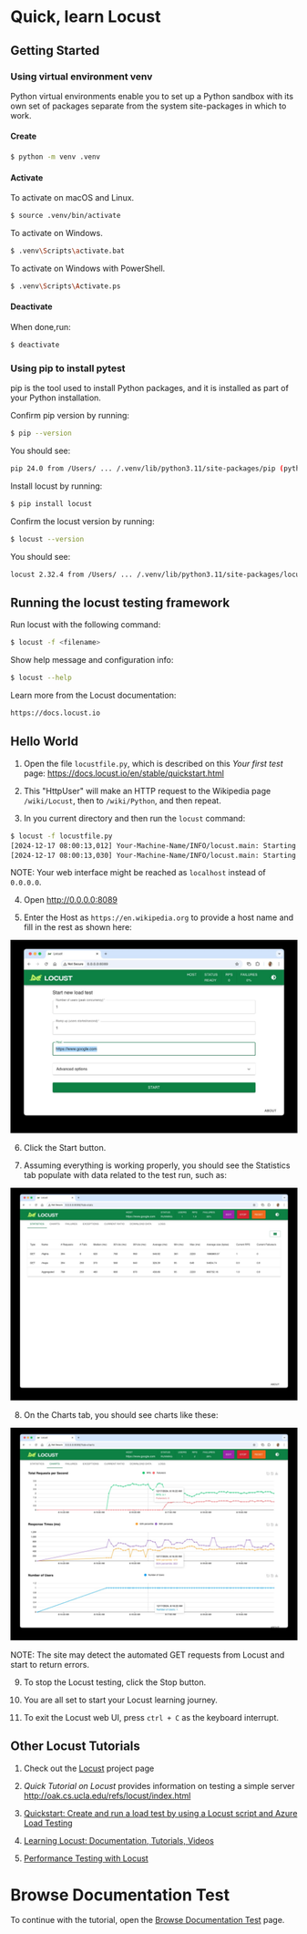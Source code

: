 # Quick, learn Locust

## Getting Started

### Using virtual environment venv

Python virtual environments enable you to set up a Python sandbox with its
own set of packages separate from the system site-packages in which to work.

#### Create

```bash
$ python -m venv .venv
```

#### Activate

To activate on macOS and Linux.
```bash
$ source .venv/bin/activate
```

To activate on Windows.
```bash
$ .venv\Scripts\activate.bat
```

To activate on Windows with PowerShell.
```bash
$ .venv\Scripts\Activate.ps
```

#### Deactivate

When done,run:
```bash
$ deactivate
```

### Using pip to install pytest

pip is the tool used to install Python packages, and it is installed as part of
your Python installation.

Confirm pip version by running:
```bash
$ pip --version
```

You should see:
```bash
pip 24.0 from /Users/ ... /.venv/lib/python3.11/site-packages/pip (python 3.11)
```

Install locust by running:
```bash
$ pip install locust
```

Confirm the locust version by running:
```bash
$ locust --version
```

You should see:
```bash
locust 2.32.4 from /Users/ ... /.venv/lib/python3.11/site-packages/locust (python 3.11)
```

## Running the locust testing framework

Run locust with the following command:
```bash
$ locust -f <filename>
```

Show help message and configuration info:
```bash
$ locust --help
```

Learn more from the Locust documentation:
```bash
https://docs.locust.io
```

## Hello World

1. Open the file `locustfile.py`, which is described on this _Your first test_ page: https://docs.locust.io/en/stable/quickstart.html

2. This "HttpUser" will make an HTTP request to the Wikipedia page `/wiki/Locust`, then to `/wiki/Python`, and then repeat.

3. In you current directory and then run the `locust` command:

```bash
$ locust -f locustfile.py
[2024-12-17 08:00:13,012] Your-Machine-Name/INFO/locust.main: Starting Locust 2.32.4
[2024-12-17 08:00:13,030] Your-Machine-Name/INFO/locust.main: Starting web interface at http://0.0.0.0:8089
```

NOTE: Your web interface might be reached as `localhost` instead of `0.0.0.0`.

4. Open http://0.0.0.0:8089

5. Enter the Host as `https://en.wikipedia.org` to provide a host name and fill in the rest as shown here:

![Locust start new load test](Locust-start-new-load-test.jpg)

6. Click the Start button.

7. Assuming everything is working properly, you should see the Statistics tab populate with data related to the test run, such as:

![Locust Hello World statistics](Locust-Hello-World-statistics.jpg)

8. On the Charts tab, you should see charts like these:

![Locust Hello World charts](Locust-Hello-World-charts.jpg)

NOTE: The site may detect the automated GET requests from Locust and start to return errors.

9. To stop the Locust testing, click the Stop button.

10. You are all set to start your Locust learning journey.

11. To exit the Locust web UI, press `ctrl + C` as the keyboard interrupt.

## Other Locust Tutorials

1. Check out the [Locust](https://locust.io/) project page

2. _Quick Tutorial on Locust_ provides information on testing a simple server http://oak.cs.ucla.edu/refs/locust/index.html

3. [Quickstart: Create and run a load test by using a Locust script and Azure Load Testing](https://learn.microsoft.com/en-us/azure/load-testing/quickstart-create-run-load-test-with-locust)

4. [Learning Locust: Documentation, Tutorials, Videos](https://www.softwaretestingmagazine.com/tools/learning-locust-documentation-tutorials-videos/)

5. [Performance Testing with Locust](https://dogangunemre.medium.com/performance-testing-of-the-swagger-petstore-api-with-locust-c9a20e7750b1)

# Browse Documentation Test

To continue with the tutorial, open the [Browse Documentation Test](tests/Browse%20Documentation%20Test.md) page.
